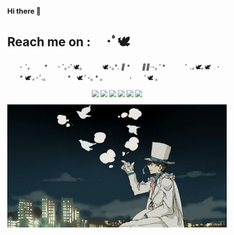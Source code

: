 ### Hi there 👋

# Reach me on : 　･ﾟ🕊
　　･ *ﾟ｡　　 *
　 ･ ﾟ*｡･ﾟ🕊｡
　　　🕊･｡°*. ﾟ
*　　ﾟ｡·*･｡ ﾟ*
　　　ﾟ *.｡🕊｡🕊　･
　　* 🕊 ｡･ﾟ*.｡
　　　 *　🕊 ﾟ･｡ *  ｡
　　　　･　　ﾟ🕊 ｡

<p align="center">
  <a href="https://gitlab.com/hayate-san"><img src="https://img.icons8.com/color/480w/gitlab.png"/></a>
  <a href="https://hayate-san.github.io"><img src="https://img.icons8.com/clouds/75/000000/github.png"/></a>
  <a href="https://discord.com/channels/698395318542270465"><img src="https://img.icons8.com/clouds/75/000000/discord.png"/></a>
  <a href="https://www.youtube.com/channel/UCbw15TYu2aIJEKMvAtoZxUA"><img src="https://img.icons8.com/clouds/75/000000/youtube.png"/></a>
  <a href="https://www.instagram.com/nhxxyn"><img src="https://img.icons8.com/clouds/75/000000/instagram-new--v2.png"/></a>
  <a href="https://my.linkedin.com/in/nurul-hayat-995233110/"><img src="https://img.icons8.com/clouds/75/000000/linkedin.png"/></a>
</p>


![kk](https://github.com/hayate-san/hayate-san/blob/main/assets/images/kk.jpg?raw=true)
